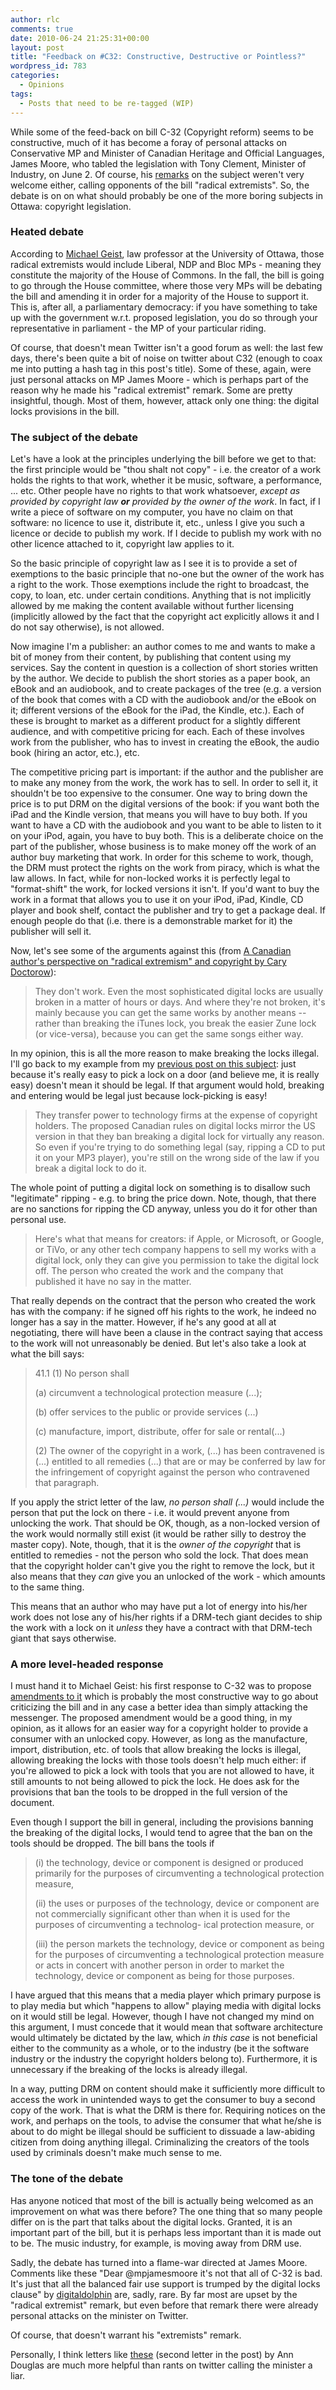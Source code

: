 ```yaml
---
author: rlc
comments: true
date: 2010-06-24 21:25:31+00:00
layout: post
title: "Feedback on #C32: Constructive, Destructive or Pointless?"
wordpress_id: 783
categories:
  - Opinions
tags:
  - Posts that need to be re-tagged (WIP)
---
```


While some of the feed-back on bill C-32 (Copyright reform) seems to be constructive, much of it has become a foray of personal attacks on Conservative MP and Minister of Canadian Heritage and Official Languages, James Moore, who tabled the legislation with Tony Clement, Minister of Industry, on June 2. Of course, his [remarks](http://video.itworldcanada.com?bcpid=7044989001&bctid=101481423001) on the subject weren't very welcome either, calling opponents of the bill "radical extremists". So, the debate is on on what should probably be one of the more boring subjects in Ottawa: copyright legislation.

<!--more-->

### Heated debate

According to [Michael Geist](https://web.archive.org/web/20100625044141/http://www.michaelgeist.ca/content/view/5137/125/), law professor at the University of Ottawa, those radical extremists would include Liberal, NDP and Bloc MPs - meaning they constitute the majority of the House of Commons. In the fall, the bill is going to go through the House committee, where those very MPs will be debating the bill and amending it in order for a majority of the House to support it. This is, after all, a parliamentary democracy: if you have something to take up with the government w.r.t. proposed legislation, you do so through your representative in parliament - the MP of your particular riding.

Of course, that doesn't mean Twitter isn't a good forum as well: the last few days, there's been quite a bit of noise on twitter about C32 (enough to coax me into putting a hash tag in this post's title). Some of these, again, were just personal attacks on MP James Moore - which is perhaps part of the reason why he made his "radical extremist" remark. Some are pretty insightful, though. Most of them, however, attack only one thing: the digital locks provisions in the bill.

### The subject of the debate

Let's have a look at the principles underlying the bill before we get to that: the first principle would be "thou shalt not copy" - i.e. the creator of a work holds the rights to that work, whether it be music, software, a performance, ... etc. Other people have no rights to that work whatsoever, _except as provided by copyright law **or** provided by the owner of the work_. In fact, if I write a piece of software on my computer, you have no claim on that software: no licence to use it, distribute it, etc., unless I give you such a licence or decide to publish my work. If I decide to publish my work with no other licence attached to it, copyright law applies to it.

So the basic principle of copyright law as I see it is to provide a set of exemptions to the basic principle that no-one but the owner of the work has a right to the work. Those exemptions include the right to broadcast, the copy, to loan, etc. under certain conditions. Anything that is not implicitly allowed by me making the content available without further licensing (implicitly allowed by the fact that the copyright act explicitly allows it and I do not say otherwise), is not allowed.

Now imagine I'm a publisher: an author comes to me and wants to make a bit of money from their content, by publishing that content using my services. Say the content in question is a collection of short stories written by the author. We decide to publish the short stories as a paper book, an eBook and an audiobook, and to create packages of the tree (e.g. a version of the book that comes with a CD with the audiobook and/or the eBook on it; different versions of the eBook for the iPad, the Kindle, etc.). Each of these is brought to market as a different product for a slightly different audience, and with competitive pricing for each. Each of these involves work from the publisher, who has to invest in creating the eBook, the audio book (hiring an actor, etc.), etc.

The competitive pricing part is important: if the author and the publisher are to make any money from the work, the work has to sell. In order to sell it, it shouldn't be too expensive to the consumer. One way to bring down the price is to put DRM on the digital versions of the book: if you want both the iPad and the Kindle version, that means you will have to buy both. If you want to have a CD with the audiobook and you want to be able to listen to it on your iPod, again, you have to buy both. This is a deliberate choice on the part of the publisher, whose business is to make money off the work of an author buy marketing that work. In order for this scheme to work, though, the DRM must protect the rights on the work from piracy, which is what the law allows. In fact, while for non-locked works it is perfectly legal to "format-shift" the work, for locked versions it isn't. If you'd want to buy the work in a format that allows you to use it on your iPod, iPad, Kindle, CD player and book shelf, contact the publisher and try to get a package deal. If enough people do that (i.e. there is a demonstrable market for it) the publisher will sell it.

Now, let's see some of the arguments against this (from [A Canadian author's perspective on "radical extremism" and copyright by Cary Doctorow](http://www.boingboing.net/2010/06/23/a-canadian-authors-p.html)):

<blockquote>They don't work. Even the most sophisticated digital locks are usually broken in a matter of hours or days. And where they're not broken, it's mainly because you can get the same works by another means -- rather than breaking the iTunes lock, you break the easier Zune lock (or vice-versa), because you can get the same songs either way.</blockquote>

In my opinion, this is all the more reason to make breaking the locks illegal. I'll go back to my example from my [previous post on this subject](/blog/2010/06/bill-c-32/): just because it's really easy to pick a lock on a door (and believe me, it is really easy) doesn't mean it should be legal. If that argument would hold, breaking and entering would be legal just because lock-picking is easy!

<blockquote>They transfer power to technology firms at the expense of copyright holders. The proposed Canadian rules on digital locks mirror the US version in that they ban breaking a digital lock for virtually any reason. So even if you're trying to do something legal (say, ripping a CD to put it on your MP3 player), you're still on the wrong side of the law if you break a digital lock to do it.</blockquote>

The whole point of putting a digital lock on something is to disallow such "legitimate" ripping - e.g. to bring the price down. Note, though, that there are no sanctions for ripping the CD anyway, unless you do it for other than personal use.

<blockquote>Here's what that means for creators: if Apple, or Microsoft, or Google, or TiVo, or any other tech company happens to sell my works with a digital lock, only they can give you permission to take the digital lock off. The person who created the work and the company that published it have no say in the matter.</blockquote>

That really depends on the contract that the person who created the work has with the company: if he signed off his rights to the work, he indeed no longer has a say in the matter. However, if he's any good at all at negotiating, there will have been a clause in the contract saying that access to the work will not unreasonably be denied. But let's also take a look at what the bill says:

<blockquote>41.1 (1) No person shall<br/>

(a) circumvent a technological protection measure (...);<br/>

(b) offer services to the public or provide services (...)<br/>

(c) manufacture, import, distribute, offer for sale or rental(...)<br/>

(2) The owner of the copyright in a work, (...) has been contravened is (...) entitled to all remedies (...) that are or may be conferred by law for the infringement of copyright against the person who contravened that paragraph.</blockquote>

If you apply the strict letter of the law, _no person shall (...)_ would include the person that put the lock on there - i.e. it would prevent anyone from unlocking the work. That should be OK, though, as a non-locked version of the work would normally still exist (it would be rather silly to destroy the master copy). Note, though, that it is the _owner of the copyright_ that is entitled to remedies - not the person who sold the lock. That does mean that the copyright holder can't give you the right to remove the lock, but it also means that they _can_ give you an unlocked of the work - which amounts to the same thing.

This means that an author who may have put a lot of energy into his/her work does not lose any of his/her rights if a DRM-tech giant decides to ship the work with a lock on it _unless_ they have a contract with that DRM-tech giant that says otherwise.

### A more level-headed response

I must hand it to Michael Geist: his first response to C-32 was to propose [amendments to it](http://www.michaelgeist.ca/content/view/5117/125/) which is probably the most constructive way to go about criticizing the bill and in any case a better idea than simply attacking the messenger. The proposed amendment would be a good thing, in my opinion, as it allows for an easier way for a copyright holder to provide a consumer with an unlocked copy. However, as long as the manufacture, import, distribution, etc. of tools that allow breaking the locks is illegal, allowing breaking the locks with those tools doesn't help much either: if you're allowed to pick a lock with tools that you are not allowed to have, it still amounts to not being allowed to pick the lock. He does ask for the provisions that ban the tools to be dropped in the full version of the document.

Even though I support the bill in general, including the provisions banning the breaking of the digital locks, I would tend to agree that the ban on the tools should be dropped. The bill bans the tools if

<blockquote>(i) the technology, device or component is designed or produced primarily for the purposes of circumventing a technological protection measure,<br/>

(ii) the uses or purposes of the technology, device or component are not commercially significant other than when it is used for the purposes of circumventing a technolog- ical protection measure, or<br/>

(iii) the person markets the technology, device or component as being for the purposes of circumventing a technological protection measure or acts in concert with another person in order to market the technology, device or component as being for those purposes.</blockquote>

I have argued that this means that a media player which primary purpose is to play media but which "happens to allow" playing media with digital locks on it would still be legal. However, though I have not changed my mind on this argument, I must concede that it would mean that software architecture would ultimately be dictated by the law, which _in this case_ is not beneficial either to the community as a whole, or to the industry (be it the software industry or the industry the copyright holders belong to). Furthermore, it is unnecessary if the breaking of the locks is already illegal.

In a way, putting DRM on content should make it sufficiently more difficult to access the work in unintended ways to get the consumer to buy a second copy of the work. That is what the DRM is there for. Requiring notices on the work, and perhaps on the tools, to advise the consumer that what he/she is about to do might be illegal should be sufficient to dissuade a law-abiding citizen from doing anything illegal. Criminalizing the creators of the tools used by criminals doesn't make much sense to me.

### The tone of the debate

Has anyone noticed that most of the bill is actually being welcomed as an improvement on what was there before? The one thing that so many people differ on is the part that talks about the digital locks. Granted, it is an important part of the bill, but it is perhaps less important than it is made out to be. The music industry, for example, is moving away from DRM use.

Sadly, the debate has turned into a flame-war directed at James Moore. Comments like these "Dear @mpjamesmoore it's not that all of C-32 is bad. It's just that all the balanced fair use support is trumped by the digital locks clause" by [digitaldolphin](http://twitter.com/digitaldolphin) are, sadly, rare. By far most are upset by the "radical extremist" remark, but even before that remark there were already personal attacks on the minister on Twitter.

Of course, that doesn't warrant his "extremists" remark.

Personally, I think letters like [these](http://anndouglas.typepad.com/one_woman_one_blog/2010/06/i-write-letters-on-democracy-the-copyright-bill-and-the-gun-registry.html) (second letter in the post) by Ann Douglas are much more helpful than rants on twitter calling the minister a liar.
